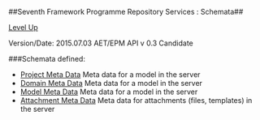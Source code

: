 ##Seventh Framework Programme Repository Services : Schemata##

[Level Up](../README.md)

Version/Date: 2015.07.03 AET/EPM API v 0.3 Candidate

###Schemata defined:

* [Project Meta Data](project_meta_data.md)	Meta data for a model in the server
* [Domain Meta Data](domain_meta_data.md)	Meta data for a model in the server
* [Model Meta Data](model_meta_data.md)	Meta data for a model in the server
* [Attachment Meta Data](attachment_meta_data.md)	Meta data for attachments (files, templates) in the server